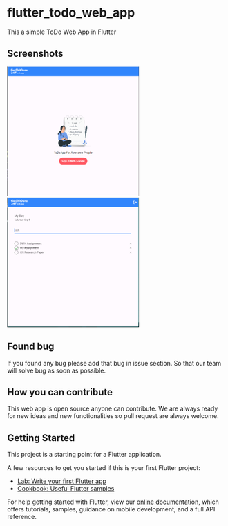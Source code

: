 # flutter_todo_web_app

This a simple ToDo Web App in Flutter

## Screenshots

<img src="ss1.PNG" height="300em" /> <img src="ss2.PNG" height="300em" />

## Found bug
If you found any bug please add that bug in issue section. So that our team will solve bug as soon as possible.

## How you can contribute
This web app is open source anyone can contribute. We are always ready for new ideas and new functionalities so pull request are always welcome.

## Getting Started

This project is a starting point for a Flutter application.

A few resources to get you started if this is your first Flutter project:

- [Lab: Write your first Flutter app](https://flutter.dev/docs/get-started/codelab)
- [Cookbook: Useful Flutter samples](https://flutter.dev/docs/cookbook)

For help getting started with Flutter, view our
[online documentation](https://flutter.dev/docs), which offers tutorials,
samples, guidance on mobile development, and a full API reference.
